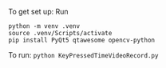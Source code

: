 To get set up:
Run

```
python -m venv .venv
source .venv/Scripts/activate
pip install PyQt5 qtawesome opencv-python
```

To run: `python KeyPressedTimeVideoRecord.py`